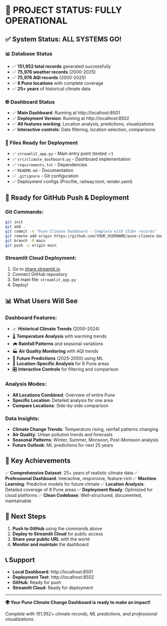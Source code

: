 # 🎉 PROJECT STATUS: FULLY OPERATIONAL

## ✅ System Status: ALL SYSTEMS GO!

### 📊 **Database Status**
- ✅ **151,952 total records** generated successfully
- ✅ **75,976 weather records** (2000-2025)
- ✅ **75,976 AQI records** (2000-2025)
- ✅ **8 Pune locations** with complete coverage
- ✅ **25+ years** of historical climate data

### 🌐 **Dashboard Status**
- ✅ **Main Dashboard**: Running at http://localhost:8501
- ✅ **Deployment Version**: Running at http://localhost:8502
- ✅ **All features working**: Location analysis, predictions, visualizations
- ✅ **Interactive controls**: Date filtering, location selection, comparisons

### 📁 **Files Ready for Deployment**
- ✅ `streamlit_app.py` - Main entry point (tested ✓)
- ✅ `src/climate_dashboard.py` - Dashboard implementation
- ✅ `requirements.txt` - Dependencies
- ✅ `README.md` - Documentation
- ✅ `.gitignore` - Git configuration
- ✅ Deployment configs (Procfile, railway.toml, render.yaml)

## 🚀 Ready for GitHub Push & Deployment

### **Git Commands:**
```bash
git init
git add .
git commit -m "Pune Climate Dashboard - Complete with 151K+ records"
git remote add origin https://github.com/YOUR_USERNAME/pune-climate-dashboard.git
git branch -M main
git push -u origin main
```

### **Streamlit Cloud Deployment:**
1. Go to [share.streamlit.io](https://share.streamlit.io)
2. Connect GitHub repository
3. Set main file: `streamlit_app.py`
4. Deploy!

## 📊 What Users Will See

### **Dashboard Features:**
- 📈 **Historical Climate Trends** (2000-2024)
- 🌡️ **Temperature Analysis** with warming trends
- 🌧️ **Rainfall Patterns** and seasonal variations
- 🏭 **Air Quality Monitoring** with AQI trends
- 🔮 **Future Predictions** (2025-2050) using ML
- 📍 **Location-Specific Analysis** for 8 Pune areas
- 🎛️ **Interactive Controls** for filtering and comparison

### **Analysis Modes:**
- **All Locations Combined**: Overview of entire Pune
- **Specific Location**: Detailed analysis for one area
- **Compare Locations**: Side-by-side comparison

### **Data Insights:**
- **Climate Change Trends**: Temperature rising, rainfall patterns changing
- **Air Quality**: Urban pollution trends and forecasts
- **Seasonal Patterns**: Winter, Summer, Monsoon, Post-Monsoon analysis
- **Future Outlook**: ML predictions for next 25 years

## 🌟 Key Achievements

✅ **Comprehensive Dataset**: 25+ years of realistic climate data
✅ **Professional Dashboard**: Interactive, responsive, feature-rich
✅ **Machine Learning**: Predictive models for future climate
✅ **Location Analysis**: Detailed coverage of 8 Pune areas
✅ **Deployment Ready**: Optimized for cloud platforms
✅ **Clean Codebase**: Well-structured, documented, maintainable

## 🎯 Next Steps

1. **Push to GitHub** using the commands above
2. **Deploy to Streamlit Cloud** for public access
3. **Share your public URL** with the world
4. **Monitor and maintain** the dashboard

## 📞 Support

- **Local Dashboard**: http://localhost:8501
- **Deployment Test**: http://localhost:8502
- **GitHub**: Ready for push
- **Streamlit Cloud**: Ready for deployment

---

**🌍 Your Pune Climate Change Dashboard is ready to make an impact!**

*Complete with 151,952+ climate records, ML predictions, and professional visualizations.*